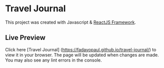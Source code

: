 # Travel Journal

This project was created with Javascript & [ReactJS Framework](https://github.com/facebook/create-react-app).

## Live Preview

Click here  [Travel Journal] (https://fadayopaul.github.io/travel-journal/) to view it in your browser.
The page will be updated when changes are made.
You may also see any lint errors in the console.
